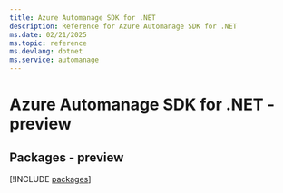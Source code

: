 ```yaml
---
title: Azure Automanage SDK for .NET
description: Reference for Azure Automanage SDK for .NET
ms.date: 02/21/2025
ms.topic: reference
ms.devlang: dotnet
ms.service: automanage
---
```

# Azure Automanage SDK for .NET - preview
## Packages - preview
[!INCLUDE [packages](automanage-index.md)]